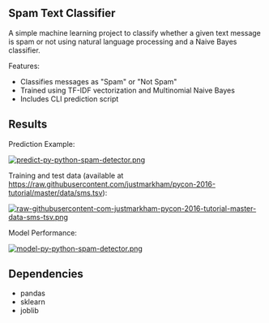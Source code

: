 ## Spam Text Classifier

A simple machine learning project to classify whether a given text message is spam or not using natural language processing and a Naive Bayes classifier.

Features:
- Classifies messages as "Spam" or "Not Spam"
- Trained using TF-IDF vectorization and Multinomial Naive Bayes
- Includes CLI prediction script

## Results

Prediction Example:

[![predict-py-python-spam-detector.png](https://i.postimg.cc/D0gmQMDS/predict-py-python-spam-detector.png)](https://postimg.cc/ZvWT4VJm)

Training and test data 
(available at https://raw.githubusercontent.com/justmarkham/pycon-2016-tutorial/master/data/sms.tsv):

[![raw-githubusercontent-com-justmarkham-pycon-2016-tutorial-master-data-sms-tsv.png](https://i.postimg.cc/HW7tdkgn/raw-githubusercontent-com-justmarkham-pycon-2016-tutorial-master-data-sms-tsv.png)](https://postimg.cc/mhB9SRhW)

Model Performance:

[![model-py-python-spam-detector.png](https://i.postimg.cc/rmPPDnnk/model-py-python-spam-detector.png)](https://postimg.cc/jwyX9XYg)


## Dependencies
- pandas
- sklearn
- joblib
